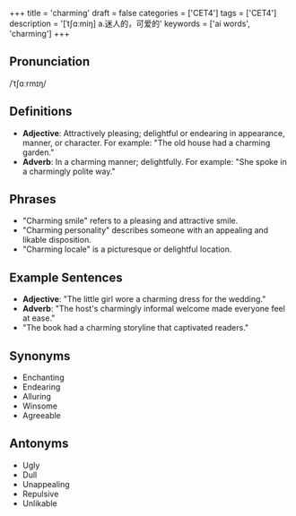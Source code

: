 +++
title = 'charming'
draft = false
categories = ['CET4']
tags = ['CET4']
description = '[ˈt∫ɑːmiŋ] a.迷人的，可爱的'
keywords = ['ai words', 'charming']
+++

## Pronunciation
/ˈtʃɑːrmɪŋ/

## Definitions
- **Adjective**: Attractively pleasing; delightful or endearing in appearance, manner, or character. For example: "The old house had a charming garden."
- **Adverb**: In a charming manner; delightfully. For example: "She spoke in a charmingly polite way."

## Phrases
- "Charming smile" refers to a pleasing and attractive smile.
- "Charming personality" describes someone with an appealing and likable disposition.
- "Charming locale" is a picturesque or delightful location.

## Example Sentences
- **Adjective**: "The little girl wore a charming dress for the wedding."
- **Adverb**: "The host's charmingly informal welcome made everyone feel at ease."
- "The book had a charming storyline that captivated readers."

## Synonyms
- Enchanting
- Endearing
- Alluring
- Winsome
- Agreeable

## Antonyms
- Ugly
- Dull
- Unappealing
- Repulsive
- Unlikable
